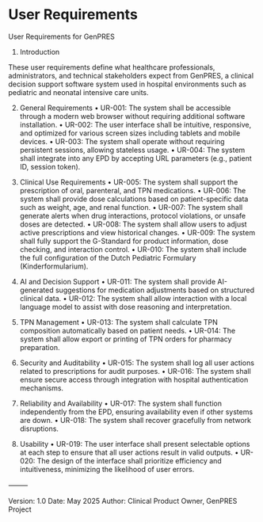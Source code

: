 # User Requirements

User Requirements for GenPRES

1. Introduction

These user requirements define what healthcare professionals, administrators, and technical stakeholders expect from GenPRES, a clinical decision support software system used in hospital environments such as pediatric and neonatal intensive care units.

2. General Requirements
	•	UR-001: The system shall be accessible through a modern web browser without requiring additional software installation.
	•	UR-002: The user interface shall be intuitive, responsive, and optimized for various screen sizes including tablets and mobile devices.
	•	UR-003: The system shall operate without requiring persistent sessions, allowing stateless usage.
	•	UR-004: The system shall integrate into any EPD by accepting URL parameters (e.g., patient ID, session token).

3. Clinical Use Requirements
	•	UR-005: The system shall support the prescription of oral, parenteral, and TPN medications.
	•	UR-006: The system shall provide dose calculations based on patient-specific data such as weight, age, and renal function.
	•	UR-007: The system shall generate alerts when drug interactions, protocol violations, or unsafe doses are detected.
	•	UR-008: The system shall allow users to adjust active prescriptions and view historical changes.
	•	UR-009: The system shall fully support the G-Standard for product information, dose checking, and interaction control.
	•	UR-010: The system shall include the full configuration of the Dutch Pediatric Formulary (Kinderformularium).

4. AI and Decision Support
	•	UR-011: The system shall provide AI-generated suggestions for medication adjustments based on structured clinical data.
	•	UR-012: The system shall allow interaction with a local language model to assist with dose reasoning and interpretation.

5. TPN Management
	•	UR-013: The system shall calculate TPN composition automatically based on patient needs.
	•	UR-014: The system shall allow export or printing of TPN orders for pharmacy preparation.

6. Security and Auditability
	•	UR-015: The system shall log all user actions related to prescriptions for audit purposes.
	•	UR-016: The system shall ensure secure access through integration with hospital authentication mechanisms.

7. Reliability and Availability
	•	UR-017: The system shall function independently from the EPD, ensuring availability even if other systems are down.
	•	UR-018: The system shall recover gracefully from network disruptions.

8. Usability
	•	UR-019: The user interface shall present selectable options at each step to ensure that all user actions result in valid outputs.
	•	UR-020: The design of the interface shall prioritize efficiency and intuitiveness, minimizing the likelihood of user errors.

⸻

Version: 1.0
Date: May 2025
Author: Clinical Product Owner, GenPRES Project